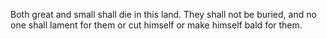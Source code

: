 Both great and small shall die in this land. They shall not be buried, and no one shall lament for them or cut himself or make himself bald for them.
